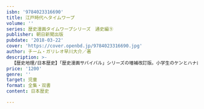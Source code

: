 ```yaml
---
isbn: '9784023316690'
title: 江戸時代へタイムワープ
volume: ''
series: 歴史漫画タイムワープシリーズ　通史編⑨
publisher: 朝日新聞出版
pubdate: '2018-03-22'
cover: 'https://cover.openbd.jp/9784023316690.jpg'
author: チーム・ガリレオ早川大介／著
description: >-
  【歴史地理/日本歴史】「歴史漫画サバイバル」シリーズの増補改訂版。小学生のケンとハナは、日本刀の精霊によって天下分け目の関ケ原の戦いの真っただ中にタイムワープしてしまう。２人は当時の人々の生活を体験しながら、江戸幕府が生まれた頃の日本を旅する。
price: '1200'
genre: ''
target: 児童
format: 全集・双書
content: 日本歴史

---
```

